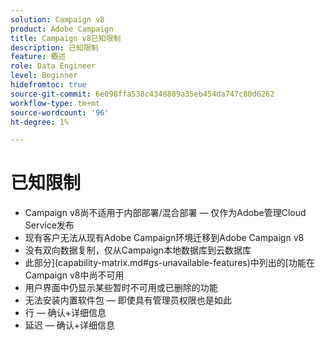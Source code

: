 ```yaml
---
solution: Campaign v8
product: Adobe Campaign
title: Campaign v8已知限制
description: 已知限制
feature: 概述
role: Data Engineer
level: Beginner
hidefromtoc: true
source-git-commit: 6e098ffa538c4348889a35eb454da747c80d6262
workflow-type: tm+mt
source-wordcount: '96'
ht-degree: 1%

---
```


# 已知限制

* Campaign v8尚不适用于内部部署/混合部署 — 仅作为Adobe管理Cloud Service发布
* 现有客户无法从现有Adobe Campaign环境迁移到Adobe Campaign v8
* 没有双向数据复制，仅从Campaign本地数据库到云数据库
* 此部分](capability-matrix.md#gs-unavailable-features)中列出的[功能在Campaign v8中尚不可用
* 用户界面中仍显示某些暂时不可用或已删除的功能
* 无法安装内置软件包 — 即使具有管理员权限也是如此
* 行 — 确认+详细信息
* 延迟 — 确认+详细信息


